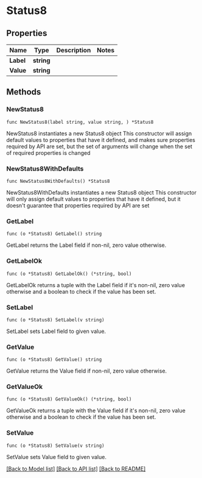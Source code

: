 # Status8

## Properties

Name | Type | Description | Notes
------------ | ------------- | ------------- | -------------
**Label** | **string** |  | 
**Value** | **string** |  | 

## Methods

### NewStatus8

`func NewStatus8(label string, value string, ) *Status8`

NewStatus8 instantiates a new Status8 object
This constructor will assign default values to properties that have it defined,
and makes sure properties required by API are set, but the set of arguments
will change when the set of required properties is changed

### NewStatus8WithDefaults

`func NewStatus8WithDefaults() *Status8`

NewStatus8WithDefaults instantiates a new Status8 object
This constructor will only assign default values to properties that have it defined,
but it doesn't guarantee that properties required by API are set

### GetLabel

`func (o *Status8) GetLabel() string`

GetLabel returns the Label field if non-nil, zero value otherwise.

### GetLabelOk

`func (o *Status8) GetLabelOk() (*string, bool)`

GetLabelOk returns a tuple with the Label field if it's non-nil, zero value otherwise
and a boolean to check if the value has been set.

### SetLabel

`func (o *Status8) SetLabel(v string)`

SetLabel sets Label field to given value.


### GetValue

`func (o *Status8) GetValue() string`

GetValue returns the Value field if non-nil, zero value otherwise.

### GetValueOk

`func (o *Status8) GetValueOk() (*string, bool)`

GetValueOk returns a tuple with the Value field if it's non-nil, zero value otherwise
and a boolean to check if the value has been set.

### SetValue

`func (o *Status8) SetValue(v string)`

SetValue sets Value field to given value.



[[Back to Model list]](../README.md#documentation-for-models) [[Back to API list]](../README.md#documentation-for-api-endpoints) [[Back to README]](../README.md)


